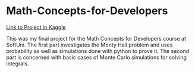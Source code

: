 # Math-Concepts-for-Developers

[Link to Project in Kaggle](https://www.kaggle.com/code/snailonrock/exploring-simulations-and-probability)

This was my final project for the Math Concepts for Developers course at SoftUni. The first part investigates the Monty Hall problem and uses probability as well as simulations done with python to prove it. The second part is concerned with basic cases of Monte Carlo simulations for solving integrals.
